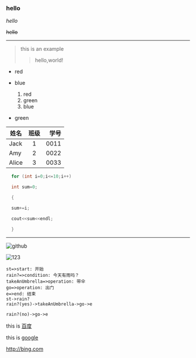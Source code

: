 
### hello
*hello*

~~hello~~
********

>this is an example
> > hello,world!



* red



* blue
   1. red
   2. green
   3. blue
* green

|姓名|班级|学号|
|----|:---:|--:|
|Jack|1|0011|
|Amy|2|0022|
|Alice|3|0033|





  ```c++
  	for (int i=0;i<=10;i++)

  	int sum=0;

   	{

  	sum+=i;

  	cout<<sum<<endl;

  	}
  ```

  

  

*******************************************



![github](https://timgsa.baidu.com/timg?image&quality=80&size=b9999_10000&sec=1534075046364&di=05bf800f3839908af92b50877f22956a&imgtype=0&src=http%3A%2F%2Fi1.pcplus.fd.pchome.net%2Fg1%2FM00%2F10%2F07%2FooYBAFV_kTWIIKBHAACLcbG0bQkAACixwBtWesAAIuJ777.png "github picture")



![123][pic]

 

```flow
st=>start: 开始
rain?=>condition: 今天有雨吗？ 
takeAnUmbrella=>operation: 带伞 
go=>operation: 出门 
e=>end: 结束 
st->rain?
rain?(yes)->takeAnUmbrella->go->e 

rain?(no)->go->e

```









this  is [百度](http://baidu.com/ "search information")

this is [google][gg]

[gg]: http://google.com

<http://bing.com>

```


```

[pic]:https://timgsa.baidu.com/timg?image&quality=80&size=b9999_10000&sec=1534159192720&di=78cae371068138feea188822a2188fc0&imgtype=0&src=http%3A%2F%2Fdn-sdkcnssl.qbox.me%2Farticle%2F3clcTbL6xk2hoQ07b6cc.jpg "another github picture"









